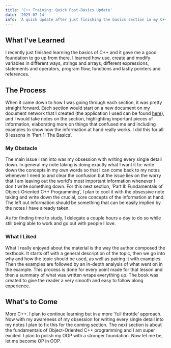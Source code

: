 ```yaml
---
title: 'C++ Training: Quick Post-Basics Update'
date: '2025-07-14'
info: 'A quick update after just finishing the basics section in my C++ training journey'
---
```

## What I've Learned
I recently just finished learning the basics of C++ and it gave me a good foundation to go up from there. I learned how use, create and modify variables in different ways, strings and arrays, different expressions, statements and operators, program flow, functions and lastly pointers and references. 

## The Process
When it came down to how I was going through each section, it was pretty straight forward. Each section would start on a new document on my document network that I created (the application I used can be found [here](https://github.com/josedrios/silver-minded)), and I would take notes on the section, highlighting important pieces of information, elaborating more on things that confused me and including examples to show how the information at hand really works. I did this for all 8 lessons in 'Part 1: The Basics'.

### My Obstacle
The main issue I ran into was my obsession with writing every single detail down. In general my note taking is doing exactly what I want it to: write down the concepts in my own words so that I can come back to my notes whenever I need to and clear the confusion but the issue lies on the worry that I am leaving out the world's most important information whenever I don't write something down. For this next section, 'Part II: Fundamentals of Object-Oriented C++ Programming', I plan to cool it with the obsessive note taking and write down the crucial, core concepts of the information at hand. The left out information should be something that can be easily implied by the notes I have already taken. 

As for finding time to study, I delegate a couple hours a day to do so while still being able to work and go out with people I love.

### What I Liked

What I really enjoyed about the material is the way the author composed the textbook. It starts off with a general description of the topic, then we go into why and how the topic should be used, as well as pairing it with examples. Then the examples are followed by an in-depth analysis of what went on in the example. This process is done for every point made for that lesson and then a summary of what was written wraps everything up. The book was created to give the reader a very smooth and easy to follow along experience.

## What's to Come
More C++. I plan to continue learning but in a more 'full throttle' approach. Now with my awareness of my obsession for writing every single detail into my notes I plan to fix this for the coming section. The next section is about the fundamentals of Object-Oriented C++ programming and I am super excited. I plan to polish my OOP with a stronger foundation. Now let me be, let me become OP in OOP. 